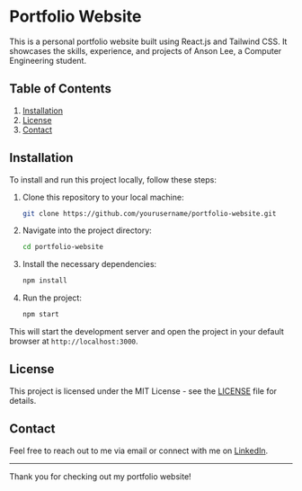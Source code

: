 
# Portfolio Website

This is a personal portfolio website built using React.js and Tailwind CSS. It showcases the skills, experience, and projects of Anson Lee, a Computer Engineering student.

## Table of Contents

1. [Installation](#installation)
2. [License](#license)
3. [Contact](#contact)

## Installation

To install and run this project locally, follow these steps:

1. Clone this repository to your local machine:
   ```bash
   git clone https://github.com/yourusername/portfolio-website.git
   ```

2. Navigate into the project directory:
   ```bash
   cd portfolio-website
   ```

3. Install the necessary dependencies:
   ```bash
   npm install
   ```

4. Run the project:
   ```bash
   npm start
   ```

This will start the development server and open the project in your default browser at `http://localhost:3000`.


## License

This project is licensed under the MIT License - see the [LICENSE](LICENSE) file for details.

## Contact

Feel free to reach out to me via email or connect with me on [LinkedIn](https://www.linkedin.com/in/anson-lee-958550262).

---

Thank you for checking out my portfolio website!
